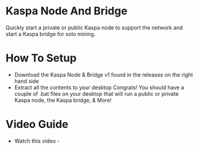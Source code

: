 # Kaspa Node And Bridge

Quickly start a private or public Kaspa node to support the network and start a Kaspa bridge for solo mining.

# How To Setup
+ Download the  Kaspa Node & Bridge v1 found in the releases on the right hand side
+ Extract all the contents to your desktop
  Congrats! You should have a couple of .bat files on your desktop that will run a public or private Kaspa node, the Kaspa bridge, & More!

# Video Guide
+ Watch this video - 
